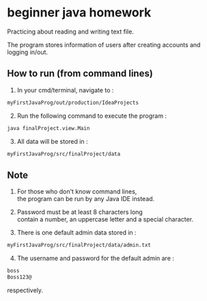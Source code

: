 # beginner java homework
Practicing about reading and writing text file.

The program stores information of users after creating accounts and logging in/out.

## How to run (from command lines)

1. In your cmd/terminal, navigate to :

```bash
myFirstJavaProg/out/production/IdeaProjects
```

2. Run the following command to execute the program :

```bash
java finalProject.view.Main
```

3. All data will be stored in :

```bash
myFirstJavaProg/src/finalProject/data
```

## Note

1. For those who don't know command lines,  
the program can be run by any Java IDE instead.

2. Password must be at least 8 characters long  
contain a number, an uppercase letter and a special character.

3. There is one default admin data stored in :

```bash
myFirstJavaProg/src/finalProject/data/admin.txt
```

4. The username and password for the default admin are :

```bash
boss
Boss123@
```
respectively.
